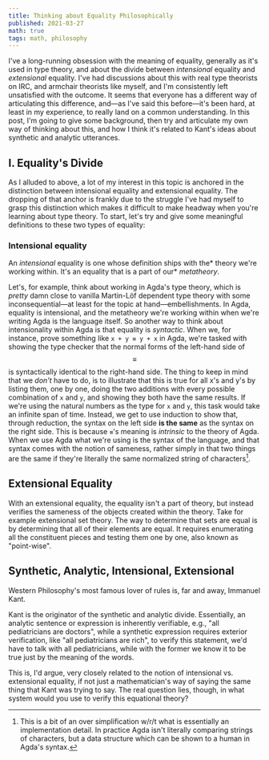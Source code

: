 ```yaml
---
title: Thinking about Equality Philosophically
published: 2021-03-27
math: true
tags: math, philosophy
---
```


I've a long-running obsession with the meaning of equality, generally
as it's used in type theory, and about the divide between _intensional_
equality and _extensional_ equality. I've had discussions about this
with real type theorists on IRC, and armchair theorists like myself,
and I'm consistently left unsatisfied with the outcome. It seems that
everyone has a different way of articulating this difference, and—as
I've said this before—it's been hard, at least in my experience, to
really land on a common understanding. In this post, I'm going to give
some background, then try and articulate my own way of thinking about
this, and how I think it's related to Kant's ideas about synthetic and
analytic utterances.

## I. Equality's Divide

As I alluded to above, a lot of my interest in this topic is anchored
in the distinction between intensional equality and extensional
equality. The dropping of that anchor is frankly due to the struggle
I've had myself to grasp this distinction which makes it difficult to
make headway when you're learning about type theory. To start, let's
try and give some meaningful definitions to these two types of
equality:

### Intensional equality

An _intensional_ equality is one whose definition ships with the*
theory we're working within. It's an equality that is a part of our*
_metatheory_.

Let's, for example, think about working in Agda's type theory, which
is _pretty_ damn close to vanilla Martin-Löf dependent type theory
with some inconsequential—at least for the topic at
hand—embellishments. In Agda, equality is intensional, and the
metatheory we're working within when we're writing Agda is the
language itself. So another way to think about intensionality within
Agda is that equality is _syntactic_. When we, for instance, prove
something like `x + y ≡ y + x` in Agda, we're tasked with showing the
type checker that the normal forms of the left-hand side of $$\equiv$$
is syntactically identical to the right-hand side. The thing to keep
in mind that we _don't_ have to do, is to illustrate that this is true
for all x's and y's by listing them, one by one, doing the two
additions with every possible combination of `x` and `y`, and showing
they both have the same results. If we're using the natural numbers as
the type for `x` and `y`, this task would take an infinite span of
time. Instead, we get to use induction to show that, through
reduction, the syntax on the left side **is the same** as the syntax
on the right side. This is because `≡`'s meaning is _intrinsic_ to the
theory of Agda. When we use Agda what we're using is the syntax of the
language, and that syntax comes with the notion of sameness, rather
simply in that two things are the same if they're literally the same
normalized string of characters[^normal].

[^normal]: This is a bit of an over simplification w/r/t what is
essentially an implementation detail. In practice Agda isn't literally
comparing strings of characters, but a data structure which can be
shown to a human in Agda's syntax.

## Extensional Equality

With an extensional equality, the equality isn't a part of theory, but
instead verifies the sameness of the objects created within the
theory. Take for example extensional set theory. The way to determine
that sets are equal is by determining that all of their elements are
equal. It requires enumerating all the constituent pieces and testing
them one by one, also known as "point-wise".

## Synthetic, Analytic, Intensional, Extensional

Western Philosophy's most famous lover of rules is, far and away,
Immanuel Kant.

Kant is the originator of the synthetic and analytic
divide. Essentially, an analytic sentence or expression is inherently
verifiable, e.g., "all pediatricians are doctors", while a synthetic
expression requires exterior verification, like "all pediatricians are
rich", to verify this statement, we'd have to talk with all
pediatricians, while with the former we know it to be true just by the
meaning of the words.

This is, I'd argue, very closely related to the notion of intensional
vs. extensional equality, if not just a mathematician's way of saying
the same thing that Kant was trying to say. The real question lies,
though, in what system would you use to verify this equational theory?

